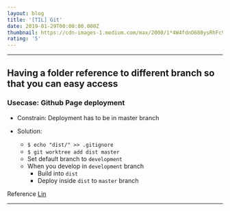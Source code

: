 ```yaml
---
layout: blog
title: '[TIL] Git'
date: 2019-01-29T00:00:00.000Z
thumbnail: https://cdn-images-1.medium.com/max/2000/1*4W4fdnO680ysRhFc9ppc8w.jpeg
rating: '5'
---
```


---

## Having a folder reference to different branch so that you can easy access

### Usecase: Github Page deployment

* Constrain: Deployment has to be in master branch

* Solution:

  * `$ echo "dist/" >> .gitignore`
  * `$ git worktree add dist master`
  * Set default branch to `development`
  * When you develop in `development` branch
    * Build into `dist`
    * Deploy inside `dist` to `master` branch

Reference [Lin](khttps://gist.github.com/cobyism/4730490#gistcomment-2375522)

---
